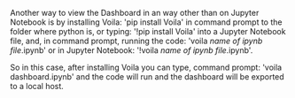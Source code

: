 Another way to view the Dashboard in an way other than on Jupyter Notebook is by installing Voila:
'pip install Voila'
in command prompt to the folder where python is, or typing:
'!pip install Voila'
into a Jupyter Notebook file, and, in command prompt, running the code:
'voila *name of ipynb file*.ipynb'
or in Jupyter Notebook:
'!voila *name of ipynb file*.ipynb'.

So in this case, after installing Voila you can type, command prompt:
'voila dashboard.ipynb'
and the code will run and the dashboard will be exported to a local host.
